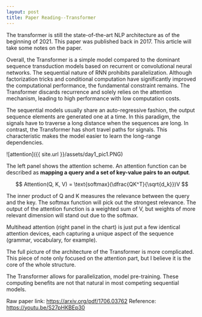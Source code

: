 ```yaml
---
layout: post
title: Paper Reading--Transformer
---
```


The transformer is still the state-of-the-art NLP architecture as of the beginning of 2021. This paper was published back in 2017. This article will take some notes on the paper.

Overall, the Transformer is a simple model compared to the dominant sequence transduction models based on recurrent or convolutional neural networks. The sequential nature of RNN prohibits parallelization. Although factorization tricks and conditional computation have significantly improved the computational performance, the fundamental constraint remains. The Transformer discards recurrence and solely relies on the attention mechanism, leading to high performance with low computation costs.

The sequential models usually share an auto-regressive fashion, the output sequence elements are generated one at a time. In this paradigm, the signals have to traverse a long distance when the sequences are long. In contrast, the Transformer has short travel paths for signals. This characteristic makes the model easier to learn the long-range dependencies. 

![attention]({{ site.url }}/assets/day1_pic1.PNG)

The left panel shows the attention scheme. An attention function can be described as **mapping a query and a set of key-value pairs to an output**.

$$ Attention(Q, K, V) = \text{softmax}(\dfrac{QK^T}{\sqrt{d_k}})V $$

The inner product of Q and K measures the relevance between the query and the key. The softmax function will pick out the strongest relevance. The output of the attention function is a weighted sum of V, but weights of more relevant dimension will stand out due to the softmax. 

Multihead attention (right panel in the chart) is just put a few identical attention devices, each capturing a unique aspect of the sequence (grammar, vocabulary, for example). 

The full picture of the architecture of the Transformer is more complicated. This piece of note only focused on the attention part, but I believe it is the core of the whole structure.

The Transformer allows for parallelization, model pre-training. These computing benefits are not that natural in most competing sequential models.

Raw paper link: https://arxiv.org/pdf/1706.03762
Reference: https://youtu.be/S27pHKBEp30
